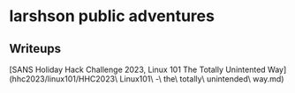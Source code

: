 # larshson public adventures

## Writeups
[SANS Holiday Hack Challenge 2023, Linux 101 The Totally Unintented Way](hhc2023/linux101/HHC2023\ Linux101\ -\ the\ totally\ unintended\ way.md)

